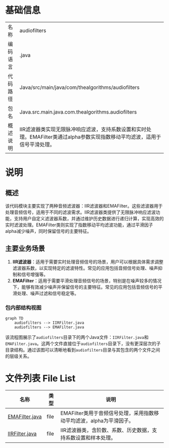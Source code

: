 # 基础信息

|      |      |
|------|------|
| 名称 | audiofilters |
| 编码语言 | .java |
| 代码路径 | Java/src/main/java/com/thealgorithms/audiofilters |
| 包名 | Java.src.main.java.com.thealgorithms.audiofilters |
| 概述说明 | IIR滤波器类实现无限脉冲响应滤波，支持系数设置和实时处理。EMAFilter类通过alpha参数实现指数移动平均滤波，适用于信号平滑处理。 |

# 说明

## 概述
该代码模块主要实现了两种音频滤波器：IIR滤波器和EMAFilter。这些滤波器用于处理音频信号，适用于不同的滤波需求。IIR滤波器类提供了无限脉冲响应滤波功能，支持用户自定义滤波器系数，并通过维护历史数据进行递归计算，实现高效的实时滤波处理。EMAFilter类则实现了指数移动平均滤波功能，通过平滑因子alpha减少噪声，同时保留信号的主要特征。

## 主要业务场景
1. **IIR滤波器**：适用于需要实时处理音频信号的场景，用户可以根据具体需求调整滤波器系数，以实现特定的滤波特性。常见的应用包括音频信号处理、噪声抑制和信号增强等。
2. **EMAFilter**：适用于需要平滑处理音频信号的场景，特别是在噪声较多的情况下，能够有效减少噪声并保留信号的主要特征。常见的应用包括音频信号的平滑处理、噪声过滤和信号稳定等。


### 包内部结构视图

```mermaid
graph TD
    audiofilters --> IIRFilter.java
    audiofilters --> EMAFilter.java
```

该流程图展示了`audiofilters`目录下的两个Java文件：`IIRFilter.java`和`EMAFilter.java`。这两个文件直接位于`audiofilters`目录下，没有更深层次的子目录结构。通过该图可以清晰地看到`audiofilters`目录与其包含的两个文件之间的层级关系。

# 文件列表 File List

| 名称   | 类型  | 说明 |
|-------|------|-------------|
| [EMAFilter.java](EMAFilter.md) | file | EMAFilter类用于音频信号处理，采用指数移动平均滤波，alpha为平滑因子。 |
| [IIRFilter.java](IIRFilter.md) | file | IIR滤波器类，含阶数、系数、历史数据，支持系数设置和样本处理。 |


